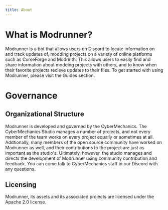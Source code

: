 ```yaml
---
title: About
---
```


# What is Modrunner?

Modrunner is a bot that allows users on Discord to locate information on
and track updates of, modding projects on a variety of online platforms
such as CurseForge and Modrinth. This allows users to easily find and
share information about modding projects with others, and to know when
their favorite projects recieve updates to their files. To get started
with using Modrunner, please visit the Guides section.

# Governance

## Organizational Structure

Modrunner is developed and governed by the CyberMechanics. The
CyberMechanics Studio manages a number of projects, and not every member
of the team works on every project equally or sometimes at all.
Addtionally, many members of the open source community have worked on
Modrunner as well, and their contributions to the project are just as
important as the studio's. Ultimately, however, the studio manages and
directs the development of Modrunner using community contribution and
feedback. You can come talk to CyberMechanics staff in our Discord with
any questions.

## Licensing

Modrunner, its assets and its associated projects are licensed under the
Apache 2.0 license.
